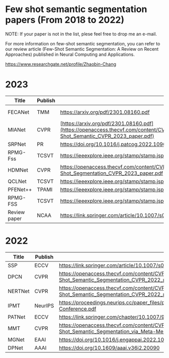 # **Few shot semantic segmentation papers** (From 2018 to 2022)
NOTE: If your paper is not in the list, plese feel free to drop me an e-mail.

For more information on few-shot semantic segmentation, you can refer to our review article (Few-Shot Semantic Segmentation: A Review on Recent Approaches) published in Neural Computing and Applications. 

https://www.researchgate.net/profile/Zhaobin-Chang
# **2023**
|Title| Publish| pdf | code |  
| --- | --- | --- | --- |  
|FECANet|TMM| https://arxiv.org/pdf/2301.08160.pdf | https://github.com/NUST-Machine-Intelligence-Laboratory/FECANET.|  
|MIANet|CVPR| [https://arxiv.org/pdf/2301.08160.pdf](https://openaccess.thecvf.com/content/CVPR2023/papers/Yang_MIANet_Aggregating_Unbiased_Instance_and_General_Information_for_Few-Shot_Semantic_CVPR_2023_paper.pdf) | https://github.com/Aldrich2y/MIANet.|
|SRPNet|PR|https://doi.org/10.1016/j.patcog.2022.109018||
|RPMG-Fss|TCSVT|https://ieeexplore.ieee.org/stamp/stamp.jsp?tp=&arnumber=10093904|https://github.com/dxzxy12138/RPMG-FSS/tree/master|
|HDMNet|CVPR|https://openaccess.thecvf.com/content/CVPR2023/papers/Peng_Hierarchical_Dense_Correlation_Distillation_for_Few-Shot_Segmentation_CVPR_2023_paper.pdf|https://github.com/Pbihao/HDMNet|
|QCLNet|TCSVT|https://ieeexplore.ieee.org/stamp/stamp.jsp?tp=&arnumber=9954424|
|PFENet++|TPAMI|https://ieeexplore.ieee.org/stamp/stamp.jsp?tp=&arnumber=10305430|
|RPMG-FSS|TCSVT|https://ieeexplore.ieee.org/stamp/stamp.jsp?tp=&arnumber=10093904|
|Review paper|NCAA|https://link.springer.com/article/10.1007/s00521-023-08758-9| |
# **2022**
|Title| Publish| pdf | code |  
| --- | --- | --- | --- | 
|SSP|ECCV|https://link.springer.com/article/10.1007/s00521-023-08758-9|https://github.com/fanq15/SSP.|
|DPCN|CVPR|https://openaccess.thecvf.com/content/CVPR2022/papers/Liu_Dynamic_Prototype_Convolution_Network_for_Few-Shot_Semantic_Segmentation_CVPR_2022_paper.pdf|
|NERTNet|CVPR|https://openaccess.thecvf.com/content/CVPR2022/papers/Liu_Dynamic_Prototype_Convolution_Network_for_Few-Shot_Semantic_Segmentation_CVPR_2022_paper.pdf|https://github.com/LIUYUANWEI98/NERTNet|
|IPMT|NeurIPS|https://proceedings.neurips.cc/paper_files/paper/2022/file/f7fef21d1fb3e950b12b50ad7f395e31-Paper-Conference.pdf|https://github.com/LIUYUANWEI98/IPMT|
|PATNet|ECCV|https://link.springer.com/chapter/10.1007/978-3-031-20056-4_5|https://github.com/slei109/PATNet|
|MMT|CVPR|https://openaccess.thecvf.com/content/CVPR2022/papers/Wang_Remember_the_Difference_Cross-Domain_Few-Shot_Semantic_Segmentation_via_Meta-Memory_Transfer_CVPR_2022_paper.pdf||
|MGNet|EAAI|https://doi.org/10.1016/j.engappai.2022.105431||
|DPNet|AAAI|https://doi.org/10.1609/aaai.v36i2.20090||


